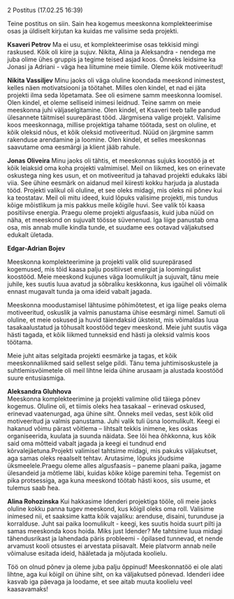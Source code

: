 2 Postitus (17.02.25 16:39)

Teine postitus on siin. Sain hea kogemus meeskonna komplekteerimise osas ja üldiselt kirjutan ka kuidas me valisime seda projekti.

**Ksaveri Petrov**
Ma ei usu, et komplekteerimise osas tekkisid mingi raskused. Kõik oli kiire ja sujuv. Nikita, Alina ja Aleksandra - nendega me juba olime ühes gruppis ja tegime teised asjad koos. Õnneks leidsime ka Jonasi ja Adriani - väga hea liitumine meie tiimile. Oleme kõik motiveeritud!

**Nikita Vassiljev**
Minu jaoks oli väga oluline koondada meeskond inimestest, kelles näen motivatsiooni ja töötahet. Milles olen kindel, et nad ei jäta projekti ilma seda lõpetamata. See oli esimene samm meeskonna loomisel. Olen kindel, et oleme selliseid inimesi leidnud. Teine samm on meie meeskonna juhi väljaselgitamine. Olen kindel, et Ksaveri teeb talle pandud ülesannete täitmisel suurepärast tööd. Järgmisena valige projekt. Valisime koos meeskonnaga, millise projektiga tahame töötada, sest on oluline, et kõik oleksid nõus, et kõik oleksid motiveeritud. Nüüd on järgmine samm rakenduse arendamine ja loomine. Olen kindel, et selles meeskonnas saavutame oma eesmärgi ja klient jääb rahule.

**Jonas Oliveira**
Minu jaoks oli tähtis, et meeskonnas sujuks koostöö ja et kõik leiaksid oma koha projekti valmimisel. Meil on liikmed, kes on erinevate oskustega ning kes usun, et on motiveeritud ja tahavad projekti edukaks läbi viia. See ühine eesmärk on aidanud meil kiiresti kokku harjuda ja alustada tööd.
Projekti valikul oli oluline, et see oleks midagi, mis oleks nii põnev kui ka teostatav. Meil oli mitu ideed, kuid lõpuks valisime projekti, mis tundus kõige mõistlikum ja mis pakkus meile kõigile huvi. See valik tõi kaasa positiivse energia.
Praegu oleme projekti algusfaasis, kuid juba nüüd on näha, et meeskond on sujuvalt töösse süvenenud. Iga liige panustab oma osa, mis annab mulle kindla tunde, et suudame ees ootavad väljakutsed edukalt ületada.

**Edgar-Adrian Bojev**

Meeskonna komplekteerimine ja projekti valik olid suurepärased kogemused, mis tõid kaasa palju positiivset energiat ja loomingulist koostööd. Meie meeskond kujunes väga loomulikult ja sujuvalt, tänu meie juhile, kes suutis luua avatud ja sõbraliku keskkonna, kus igaühel oli võimalik ennast mugavalt tunda ja oma ideid vabalt jagada.

Meeskonna moodustamisel lähtusime põhimõtetest, et iga liige peaks olema motiveeritud, oskuslik ja valmis panustama ühise eesmärgi nimel. Samuti oli oluline, et meie oskused ja huvid täiendaksid üksteist, mis võimaldas luua tasakaalustatud ja tõhusalt koostööd tegev meeskond. Meie juht suutis väga hästi tagada, et kõik liikmed tunneksid end hästi ja oleksid valmis koos töötama.

Meie juht aitas selgitada projekti eesmärke ja tagas, et kõik meeskonnaliikmed said sellest selge pildi. Tänu tema juhtimisoskustele ja suhtlemisvõimetele oli meil lihtne leida ühine arusaam ja alustada koostööd suure entusiasmiga.

**Aleksandra Gluhhova**   
Meeskonna komplekteerimine ja projekti valimine olid täiega põnev kogemus. Oluline oli, et tiimis oleks hea tasakaal – erinevad oskused, erinevad vaatenurgad, aga ühine siht. Õnneks meil vedas, sest kõik olid motiveeritud ja valmis panustama.
Juhi valik tuli üsna loomulikult. Keegi ei hakanud võimu pärast võitlema – lihtsalt tekkis inimene, kes oskas organiseerida, kuulata ja suunda näidata. See lõi hea õhkkonna, kus kõik said oma mõtteid vabalt jagada ja keegi ei tundnud end kõrvalejäetuna.Projekti valimisel tahtsime midagi, mis pakuks väljakutset, aga samas oleks reaalselt tehtav. Arutasime, lõpuks jõudsime üksmeelele.Praegu oleme alles algusfaasis – paneme plaani paika, jagame ülesandeid ja mõtleme läbi, kuidas kõike kõige paremini teha. Tegemist on pika protsessiga, aga kuna meeskond töötab hästi koos, siis usume, et tulemus saab hea.

**Alina Rohozinska**
Kui hakkasime Idenderi projektiga tööle, oli meie jaoks oluline kokku panna tugev meeskond, kus kõigil oleks oma roll. Valisime inimesed nii, et saaksime katta kõik vajaliku: arenduse, disaini, turunduse ja korralduse. Juht sai paika loomulikult - keegi, kes suutis hoida suurt pilti ja samas meeskonda koos hoida. Miks just Idender? Me tahtsime luua midagi tähendusrikast ja lahendada päris probleemi - õpilased tunnevad, et nende arvamust kooli otsustes ei arvestata piisavalt. Meie platvorm annab neile võimaluse esitada ideid, hääletada ja mõjutada koolielu.

Töö on olnud põnev ja oleme juba palju õppinud! Meeskonnatöö ei ole alati lihtne, aga kui kõigil on ühine siht, on ka väljakutsed põnevad. Idenderi idee kasvab iga päevaga ja loodame, et see aitab muuta koolielu veel kaasavamaks!

